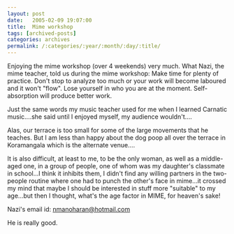 ```yaml
---
layout: post
date:	2005-02-09 19:07:00
title:  Mime workshop
tags: [archived-posts]
categories: archives
permalink: /:categories/:year/:month/:day/:title/
---
```

Enjoying the mime workshop (over 4 weekends) very much. What Nazi, the mime teacher, told us during the mime workshop: Make time for plenty of practice. Don't stop to analyze too much or your work will become laboured and it won't "flow". Lose yourself in who you are at the moment. Self-absorption will produce better work.

Just the same words my music teacher used for me when I learned Carnatic music....she said until I enjoyed myself, my audience wouldn't....

Alas, our terrace is too small for some of the large movements that he teaches. But I am less than happy about the dog poop all over the terrace in Koramangala which is the alternate venue....

It is also difficult, at least to me, to be the only woman, as well as a middle-aged one, in a group of people, one of whom was my daughter's classmate in school...I think it inhibits them, I didn't find any willing partners in the two-people routine where one had to punch the other's face in mime...it crossed my mind that maybe I should be interested in stuff more "suitable" to my age...but then I thought, what's the age factor in MIME, for heaven's sake!

Nazi's email id: nmanoharan@hotmail.com

He is really good.
